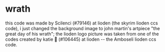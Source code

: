 # wrath

this code was made by Scilenci (#79146) at lioden (the skyrim lioden ccs code), i just changed the background image to john martin's artpiece "the great day of his wrath"; the lioden logo picture was taken from one of the codes created by katie 🥀 (#106445) at lioden -- the Amboseli lioden ccs code.
